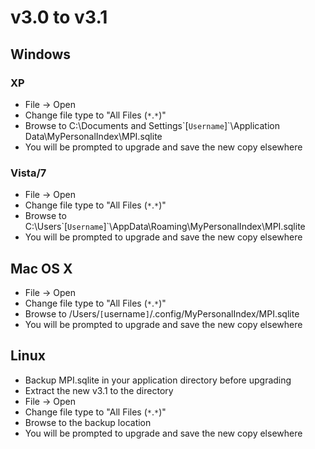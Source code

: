 # v3.0 to v3.1 #

## Windows ##

### XP ###

  * File -> Open
  * Change file type to "All Files (`*`.`*`)"
  * Browse to C:\Documents and Settings\`[`Username`]`\Application Data\MyPersonalIndex\MPI.sqlite
  * You will be prompted to upgrade and save the new copy elsewhere


### Vista/7 ###

  * File -> Open
  * Change file type to "All Files (`*`.`*`)"
  * Browse to C:\Users\`[`Username`]`\AppData\Roaming\MyPersonalIndex\MPI.sqlite
  * You will be prompted to upgrade and save the new copy elsewhere

## Mac OS X ##

  * File -> Open
  * Change file type to "All Files (`*`.`*`)"
  * Browse to /Users/`[`username`]`/.config/MyPersonalIndex/MPI.sqlite
  * You will be prompted to upgrade and save the new copy elsewhere

## Linux ##

  * Backup MPI.sqlite in your application directory before upgrading
  * Extract the new v3.1 to the directory
  * File -> Open
  * Change file type to "All Files (`*`.`*`)"
  * Browse to the backup location
  * You will be prompted to upgrade and save the new copy elsewhere